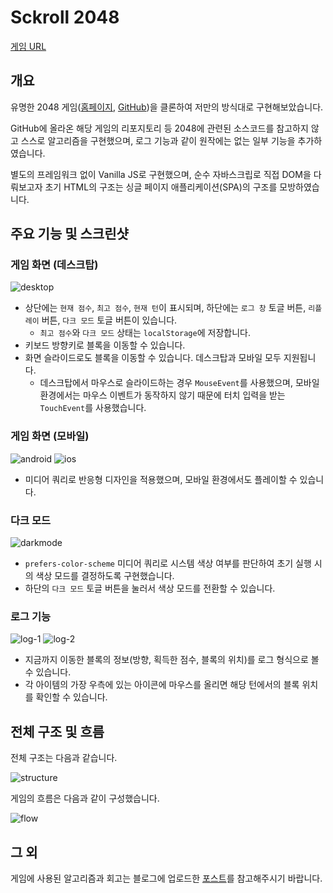 # Sckroll 2048

[게임 URL](https://sckroll-2048.netlify.app/)

## 개요

유명한 2048 게임([홈페이지](https://play2048.co/), [GitHub](https://github.com/gabrielecirulli/2048))을 클론하여 저만의 방식대로 구현해보았습니다.

GitHub에 올라온 해당 게임의 리포지토리 등 2048에 관련된 소스코드를 참고하지 않고 스스로 알고리즘을 구현했으며, 로그 기능과 같이 원작에는 없는 일부 기능을 추가하였습니다.

별도의 프레임워크 없이 Vanilla JS로 구현했으며, 순수 자바스크립로 직접 DOM을 다뤄보고자 초기 HTML의 구조는 싱글 페이지 애플리케이션(SPA)의 구조를 모방하였습니다.

## 주요 기능 및 스크린샷

### 게임 화면 (데스크탑)

![desktop](./images/desktop.png)

- 상단에는 `현재 점수`, `최고 점수`, `현재 턴`이 표시되며, 하단에는 `로그 창` 토글 버튼, `리플레이` 버튼, `다크 모드` 토글 버튼이 있습니다.
  - `최고 점수`와 `다크 모드` 상태는 `localStorage`에 저장합니다.
- 키보드 방향키로 블록을 이동할 수 있습니다.
- 화면 슬라이드로도 블록을 이동할 수 있습니다. 데스크탑과 모바일 모두 지원됩니다.
  - 데스크탑에서 마우스로 슬라이드하는 경우 `MouseEvent`를 사용했으며, 모바일 환경에서는 마우스 이벤트가 동작하지 않기 때문에 터치 입력을 받는 `TouchEvent`를 사용했습니다.

### 게임 화면 (모바일)

<p style="{ display: flex; justify-content: center; height: 50% }">
  <img src="./images/android.png" alt="android" />
  <img src="./images/ios.jpg" alt="ios" />
</p>

- 미디어 쿼리로 반응형 디자인을 적용했으며, 모바일 환경에서도 플레이할 수 있습니다.

### 다크 모드

![darkmode](./images/darkmode.png)

- `prefers-color-scheme` 미디어 쿼리로 시스템 색상 여부를 판단하여 초기 실행 시의 색상 모드를 결정하도록 구현했습니다.
- 하단의 `다크 모드` 토글 버튼을 눌러서 색상 모드를 전환할 수 있습니다.

### 로그 기능

![log-1](./images/log-1.png)
![log-2](./images/log-2.png)

- 지금까지 이동한 블록의 정보(방향, 획득한 점수, 블록의 위치)를 로그 형식으로 볼 수 있습니다.
- 각 아이템의 가장 우측에 있는 아이콘에 마우스를 올리면 해당 턴에서의 블록 위치를 확인할 수 있습니다.

## 전체 구조 및 흐름

전체 구조는 다음과 같습니다.

![structure](./images/structure.png)

게임의 흐름은 다음과 같이 구성했습니다.

![flow](./images/flow.png)

## 그 외

게임에 사용된 알고리즘과 회고는 블로그에 업로드한 [포스트](https://sckroll.github.io/projects/2048)를 참고해주시기 바랍니다.